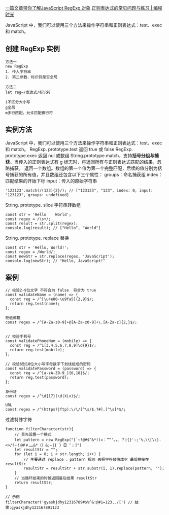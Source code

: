 [一篇文章带你了解JavaScript RegExp 对象](https://mp.weixin.qq.com/s/nP96tf56BxsZ6V-6xPzogA)
[正则表达式的常见问题与练习 | 编程时光](https://www.coding-time.cn/js/advance/%E6%AD%A3%E5%88%99%E8%A1%A8%E8%BE%BE%E5%BC%8F%E7%9A%84%E5%B8%B8%E8%A7%81%E9%97%AE%E9%A2%98%E4%B8%8E%E7%BB%83%E4%B9%A0.html)

JavaScript 中，我们可以使用三个方法来操作字符串和正则表达式：test、exec 和 match。

## 创建 RegExp 实例
```
方法一
new RegExp
1. 传入字符串
2. 第二参数，标识符是否全局

方法二
let reg=/表达式/标识符

i不区分大小写
g全局
m多行匹配，允许匹配换行符
```
## 实例方法 
JavaScript 中，我们可以使用三个方法来操作字符串和正则表达式：test、exec 和 match。
RegExp. prototype.test 返回 true 或 false
RegExp. prototype.exec 返回 nul 或数组
String.prototype.match，支持**括号分组与捕获**。当传入的正则表达式有 g 标志时，将返回所有与正则表达式匹配的结果，忽略捕获。
返回一个数组。数组的第一个值为第一个完整匹配，后续的值分别为括号捕获的所有值，并且数组还包含以下三个属性：
groups：命名捕获组
index：匹配结果的开始下标
input：传入的原始字符串
```
'123123'.match(/(123){2}/); // ["123123", "123", index: 0, input: "123123", groups: undefined]
```

String. prototype. slice 字符串转数组
```
const str = 'Hello    World';
const regex = /\s+/;
const result = str.split(regex);
console.log(result); // ["Hello", "World"]
```
String. prototype. replace 替换
```
const str = 'Hello, World!';
const regex = /World/;
const newStr = str.replace(regex, 'JavaScript');
console.log(newStr); // "Hello, JavaScript!"

```

## 案例
```
// 校验2-9位文字 不符合为 false  符合为 true
const validateName = (name) => {
  const reg = /^[\u4e00-\u9fa5]{2,9}$/;
  return reg.test(name);
};

校验邮箱
const regex = /^[A-Za-z0-9]+@[A-Za-z0-9]+\.[A-Za-z]{2,}$/;


// 校验手机号
const validatePhoneNum = (mobile) => {
  const reg = /^1[3,4,5,6,7,8,9]\d{9}$/;
  return reg.test(mobile);
};

// 校验6到18位大小写字母数字下划线组成的密码
const validatePassword = (password) => {
  const reg = /^[a-zA-Z0-9_]{6,18}$/;
  return reg.test(password);
};

身份证
const regex = /^\d{17}(\d|X|x)$/;

URL
const regex = /^(https?|ftp):\/\/[^\s/$.?#].[^\s]*$/;
```
过滤特殊字符
```
function filterCharacter(str){
	// 首先设置一个模式
	let pattern = new RegExp("[`~!@#$^&*()=：”“'。，、？|{}':;'%,\\[\\].<>/?~！@#￥……&*（）&;—|{ }【】‘；]")
	let resultStr = "";
	for (let i = 0; i < str.length; i++) {
		// 主要通过 replace ，pattern 规则 去把字符替换成空 最后拼接在 resultStr
		resultStr = resultStr + str.substr(i, 1).replace(pattern, '');
	}
	// 当循环结束的时候返回最后结果 resultStr
	return resultStr;
}

// 示例
filterCharacter('gyaskjdhy12316789#$%^&!@#1=123,./[') // 结果:gyaskjdhy123167891123

```